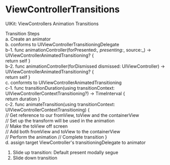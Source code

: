 # ViewControllerTransitions
UIKit: ViewControllers Animation Transitions

Transition Steps
   <br />a. Create an animator    
   b. conforms to UIViewControllerTransitioningDelegate    
      b-1. func animationController(forPresented:_, presenting:_, source:_) -> UIViewControllerAnimatedTransitioning? {  
		     return self }    
      b-2. func animationController(forDismissed dismissed: UIViewController) -> UIViewControllerAnimatedTransitioning? {  
		     return self }  
   c. conformts to UIViewControllerAnimatedTransitioning  
      c-1. func transitionDuration(using transitionContext: UIViewControllerContextTransitioning?) -> TimeInterval {  
		return duration }  
      c-2. func animateTransition(using transitionContext: UIViewControllerContextTransitioning) {  
            // Get reference to our fromView, toView and the containerView  
            // Set up the transform will be used in the animation  
            // Make the toView off screen  
            // Add both fromView and toView to the containerView  
	    // Perform the animation
	    // Complete transition
      }  
    d. assign target ViewController's transitioningDelegate to animator
  
  
1. Slide up transition: Default present modally segue  
2. Slide down transition  

